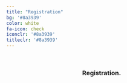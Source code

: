 ```yaml
---
title: "Registration"
bg: '#8a3939'
color: white
fa-icon: check
iconclr: '#8a3939'
titleclr: '#8a3939'
---
```



<center><i class="fa fa-calendar-check fa-3x"></i></center>
<br>
<center><h3>Registration.</h3></center>

